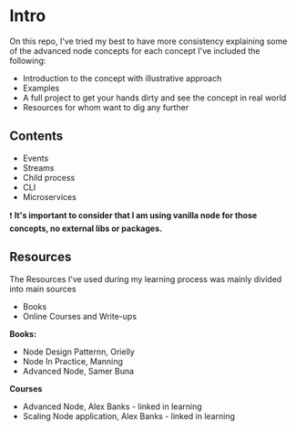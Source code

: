 # Intro

On this repo, I've tried my best to have more consistency explaining some of the advanced node concepts
for each concept I've included the following:

- Introduction to the concept with illustrative approach
- Examples
- A full project to get your hands dirty and see the concept in real world
- Resources for whom want to dig any further

## Contents

- Events
- Streams
- Child process
- CLI
- Microservices

❗ <strong>It's important to consider that I am using vanilla node for those concepts, no external libs or packages.</strong>

## Resources

The Resources I've used during my learning process was mainly divided into main sources

- Books
- Online Courses and Write-ups

**Books:**

- Node Design Patternn, Orielly
- Node In Practice, Manning
- Advanced Node, Samer Buna

**Courses**

- Advanced Node, Alex Banks - linked in learning
- Scaling Node application, Alex Banks - linked in learning
